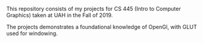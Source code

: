 This repository consists of my projects for CS 445 (Intro to Computer Graphics) taken at UAH in the Fall of 2019.

The projects demonstrates a foundational knowledge of OpenGl, with GLUT used for windowing.
